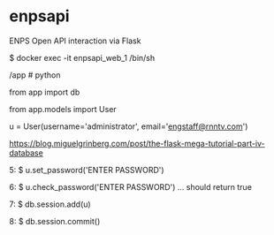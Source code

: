 # enpsapi
ENPS Open API interaction via Flask


$ docker exec -it enpsapi_web_1 /bin/sh

/app # python

from app import db

from app.models import User

u = User(username='administrator', email='engstaff@rnntv.com')

https://blog.miguelgrinberg.com/post/the-flask-mega-tutorial-part-iv-database


5: $ u.set_password('ENTER PASSWORD')

6: $ u.check_password('ENTER PASSWORD') ... should return true

7: $ db.session.add(u)

8: $ db.session.commit()
